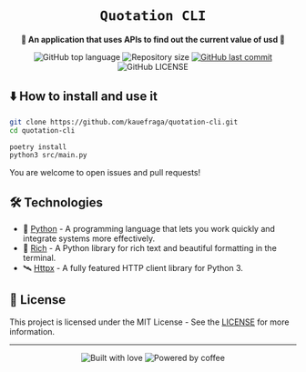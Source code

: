 <div align="center">
  <h1><code>Quotation CLI</code></h1>

  <p>
    <strong>💸 An application that uses APIs to find out the current value of usd 💸</strong>
  </p>

  <p>
    <img
      alt="GitHub top language"
      src="https://img.shields.io/github/languages/top/kauefraga/quotation-cli.svg"
    />
    <img
      alt="Repository size"
      src="https://img.shields.io/github/repo-size/kauefraga/quotation-cli.svg"
    />
    <a href="https://github.com/kauefraga/quotation-cli/commits/main">
      <img
        alt="GitHub last commit"
        src="https://img.shields.io/github/last-commit/kauefraga/quotation-cli.svg"
      />
    </a>
    <img
      alt="GitHub LICENSE"
      src="https://img.shields.io/github/license/kauefraga/quotation-cli.svg"
    />
  </p>
</div>

## ⬇️ How to install and use it

```bash
git clone https://github.com/kauefraga/quotation-cli.git
cd quotation-cli

poetry install
python3 src/main.py
```
You are welcome to open issues and pull requests!

## 🛠 Technologies

- 🐍 [Python](https://www.python.org) - A programming language that lets you work quickly
and integrate systems more effectively.
- 🎨 [Rich](https://pypi.org/project/rich) - A Python library for rich text and beautiful formatting in the terminal.
- 🛰 [Httpx](https://pypi.org/project/httpx) - A fully featured HTTP client library for Python 3.

<!-- ## 📜 Coming soon... -->

## 📝 License

This project is licensed under the MIT License - See the [LICENSE](https://github.com/kauefraga/quotation-cli/blob/main/LICENSE) for more information.

---

<div align="center" display="flex">
  <img alt="Built with love" src="https://forthebadge.com/images/badges/built-with-love.svg">
  <img alt="Powered by coffee" src="https://forthebadge.com/images/badges/powered-by-coffee.svg">
</div>
